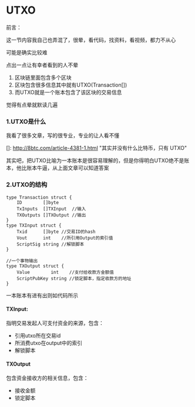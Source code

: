 # UTXO

前言：

这一节内容我自己也弄混了，很晕，看代码，找资料，看视频，都力不从心

可能是确实比较难

点出一点让有幸者看到的人不晕

1. 区块链里面包含多个区块
2. 区块包含很多信息其中就有UTXO(Transaction[])
3. 而UTXO就是一个账本包含了该区块的交易信息

觉得有点晕就默读几遍

### 1.UTXO是什么

我看了很多文章，写的很专业，专业的让人看不懂

[]: http://8btc.com/article-4381-1.html	"其实并没有什么比特币，只有 UTXO"



其实吧，把UTXO比喻为一本账本是很容易理解的，但是你得明白UTXO绝不是账本，他比账本牛逼，从上面文章可以知道答案

### 2.UTXO的结构

```
type Transaction struct {
	ID        []byte
	TxInputs  []TXInput  //输入
	TXOutputs []TXOutput //输出
}
type TXInput struct {
	Txid      []byte //交易ID的hash
	Vout      int    //所引用Output的索引值
	ScriptSig string //解锁脚本
}

//一个事物输出
type TXOutput struct {
	Value        int    //支付给收款方金额值
	ScriptPubKey string //锁定脚本，指定收款方的地址
}
```

一本账本有进有出则如代码所示

#### TXInput:

指明交易发起人可支付资金的来源，包含：

* 引用utxo所在交易id
* 所消费utxo在output中的索引
* 解锁脚本

#### TXOutput

包含资金接收方的相关信息，包含：

* 接收金额
* 锁定脚本